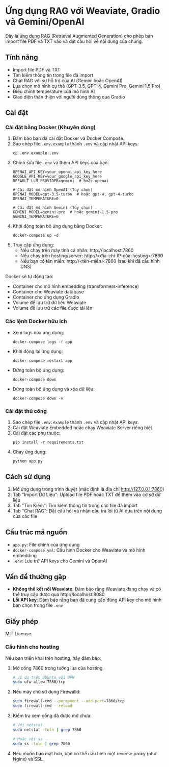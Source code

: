 # Ứng dụng RAG với Weaviate, Gradio và Gemini/OpenAI

Đây là ứng dụng RAG (Retrieval Augmented Generation) cho phép bạn import file PDF và TXT vào và đặt câu hỏi về nội dung của chúng.

## Tính năng

- Import file PDF và TXT
- Tìm kiếm thông tin trong file đã import
- Chat RAG với sự hỗ trợ của AI (Gemini hoặc OpenAI)
- Lựa chọn mô hình cụ thể (GPT-3.5, GPT-4, Gemini Pro, Gemini 1.5 Pro)
- Điều chỉnh temperature của mô hình AI
- Giao diện thân thiện với người dùng thông qua Gradio

## Cài đặt

### Cài đặt bằng Docker (Khuyên dùng)

1. Đảm bảo bạn đã cài đặt Docker và Docker Compose.
2. Sao chép file `.env.example` thành `.env` và cập nhật API keys:
   ```
   cp .env.example .env
   ```
3. Chỉnh sửa file `.env` và thêm API keys của bạn:
   ```
   OPENAI_API_KEY=your_openai_api_key_here
   GOOGLE_API_KEY=your_google_api_key_here
   DEFAULT_LLM_PROVIDER=gemini  # hoặc openai
   
   # Cài đặt mô hình OpenAI (Tùy chọn)
   OPENAI_MODEL=gpt-3.5-turbo  # hoặc gpt-4, gpt-4-turbo
   OPENAI_TEMPERATURE=0
   
   # Cài đặt mô hình Gemini (Tùy chọn)
   GEMINI_MODEL=gemini-pro  # hoặc gemini-1.5-pro
   GEMINI_TEMPERATURE=0
   ```
4. Khởi động toàn bộ ứng dụng bằng Docker:
   ```
   docker-compose up -d
   ```
5. Truy cập ứng dụng:
   - Nếu chạy trên máy tính cá nhân: http://localhost:7860
   - Nếu chạy trên hosting/server: http://<địa-chỉ-IP-của-hosting>:7860
   - Nếu bạn có tên miền: http://<tên-miền>:7860 (sau khi đã cấu hình DNS)

Docker sẽ tự động tạo:
- Container cho mô hình embedding (transformers-inference)
- Container cho Weaviate database
- Container cho ứng dụng Gradio
- Volume để lưu trữ dữ liệu Weaviate
- Volume để lưu trữ các file được tải lên

### Các lệnh Docker hữu ích

- Xem logs của ứng dụng:
  ```
  docker-compose logs -f app
  ```

- Khởi động lại ứng dụng:
  ```
  docker-compose restart app
  ```

- Dừng toàn bộ ứng dụng:
  ```
  docker-compose down
  ```

- Dừng toàn bộ ứng dụng và xóa dữ liệu:
  ```
  docker-compose down -v
  ```

### Cài đặt thủ công

1. Sao chép file `.env.example` thành `.env` và cập nhật API keys.
2. Cài đặt Weaviate Embedded hoặc chạy Weaviate Server riêng biệt.
3. Cài đặt các phụ thuộc:
   ```
   pip install -r requirements.txt
   ```
4. Chạy ứng dụng:
   ```
   python app.py
   ```

## Cách sử dụng

1. Mở ứng dụng trong trình duyệt (mặc định là địa chỉ http://127.0.0.1:7860)
2. Tab "Import Dữ Liệu": Upload file PDF hoặc TXT để thêm vào cơ sở dữ liệu
3. Tab "Tìm Kiếm": Tìm kiếm thông tin trong các file đã import
4. Tab "Chat RAG": Đặt câu hỏi và nhận câu trả lời từ AI dựa trên nội dung của các file

## Cấu trúc mã nguồn

- `app.py`: File chính của ứng dụng
- `docker-compose.yml`: Cấu hình Docker cho Weaviate và mô hình embedding
- `.env`: Lưu trữ API keys cho Gemini và OpenAI

## Vấn đề thường gặp

- **Không thể kết nối Weaviate**: Đảm bảo rằng Weaviate đang chạy và có thể truy cập được qua http://localhost:8080
- **Lỗi API key**: Đảm bảo rằng bạn đã cung cấp đúng API key cho mô hình bạn chọn trong file `.env`

## Giấy phép

MIT License

### Cấu hình cho hosting

Nếu bạn triển khai trên hosting, hãy đảm bảo:

1. Mở cổng 7860 trong tường lửa của hosting
   ```bash
   # Ví dụ trên Ubuntu với UFW
   sudo ufw allow 7860/tcp
   ```

2. Nếu máy chủ sử dụng Firewalld:
   ```bash
   sudo firewall-cmd --permanent --add-port=7860/tcp
   sudo firewall-cmd --reload
   ```

3. Kiểm tra xem cổng đã được mở chưa:
   ```bash
   # Với netstat
   sudo netstat -tuln | grep 7860
   
   # Hoặc với ss
   sudo ss -tuln | grep 7860
   ```
   
4. Nếu muốn bảo mật hơn, bạn có thể cấu hình một reverse proxy (như Nginx) và SSL.